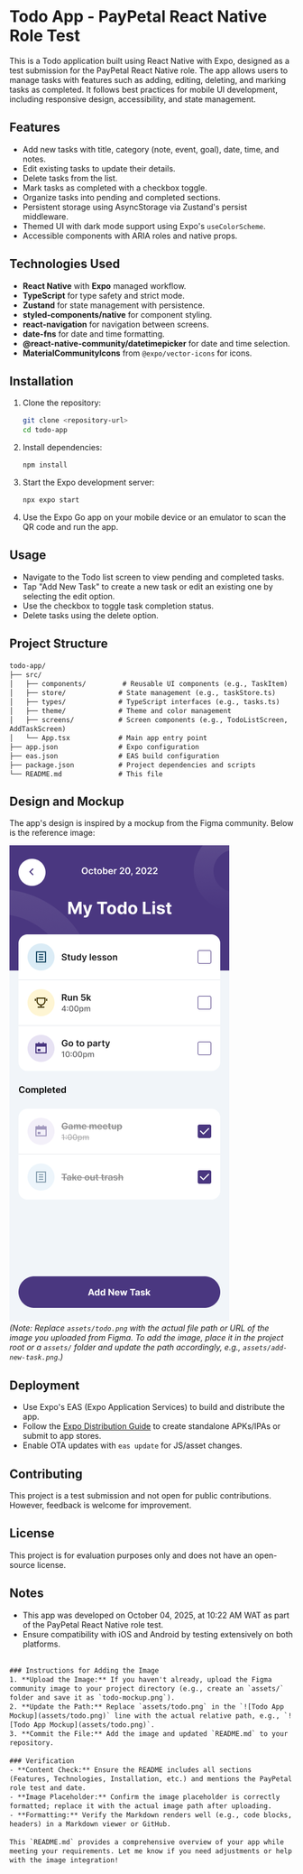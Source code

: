 # Todo App - PayPetal React Native Role Test

This is a Todo application built using React Native with Expo, designed as a test submission for the PayPetal React Native role. The app allows users to manage tasks with features such as adding, editing, deleting, and marking tasks as completed. It follows best practices for mobile UI development, including responsive design, accessibility, and state management.

## Features
- Add new tasks with title, category (note, event, goal), date, time, and notes.
- Edit existing tasks to update their details.
- Delete tasks from the list.
- Mark tasks as completed with a checkbox toggle.
- Organize tasks into pending and completed sections.
- Persistent storage using AsyncStorage via Zustand's persist middleware.
- Themed UI with dark mode support using Expo's `useColorScheme`.
- Accessible components with ARIA roles and native props.

## Technologies Used
- **React Native** with **Expo** managed workflow.
- **TypeScript** for type safety and strict mode.
- **Zustand** for state management with persistence.
- **styled-components/native** for component styling.
- **react-navigation** for navigation between screens.
- **date-fns** for date and time formatting.
- **@react-native-community/datetimepicker** for date and time selection.
- **MaterialCommunityIcons** from `@expo/vector-icons` for icons.

## Installation

1. Clone the repository:
   ```bash
   git clone <repository-url>
   cd todo-app
   ```

2. Install dependencies:
   ```bash
   npm install
   ```

3. Start the Expo development server:
   ```bash
   npx expo start
   ```

4. Use the Expo Go app on your mobile device or an emulator to scan the QR code and run the app.

## Usage
- Navigate to the Todo list screen to view pending and completed tasks.
- Tap "Add New Task" to create a new task or edit an existing one by selecting the edit option.
- Use the checkbox to toggle task completion status.
- Delete tasks using the delete option.

## Project Structure
```
todo-app/
├── src/
│   ├── components/         # Reusable UI components (e.g., TaskItem)
│   ├── store/             # State management (e.g., taskStore.ts)
│   ├── types/             # TypeScript interfaces (e.g., tasks.ts)
│   ├── theme/             # Theme and color management
│   ├── screens/           # Screen components (e.g., TodoListScreen, AddTaskScreen)
│   └── App.tsx            # Main app entry point
├── app.json               # Expo configuration
├── eas.json               # EAS build configuration
├── package.json           # Project dependencies and scripts
└── README.md              # This file
```

## Design and Mockup
The app's design is inspired by a mockup from the Figma community. Below is the reference image:

![Todo App Mockup](assets/todo.png)  
*(Note: Replace `assets/todo.png` with the actual file path or URL of the image you uploaded from Figma. To add the image, place it in the project root or a `assets/` folder and update the path accordingly, e.g., `assets/add-new-task.png`.)*

## Deployment
- Use Expo's EAS (Expo Application Services) to build and distribute the app.
- Follow the [Expo Distribution Guide](https://docs.expo.dev/distribution/introduction/) to create standalone APKs/IPAs or submit to app stores.
- Enable OTA updates with `eas update` for JS/asset changes.

## Contributing
This project is a test submission and not open for public contributions. However, feedback is welcome for improvement.

## License
This project is for evaluation purposes only and does not have an open-source license.

## Notes
- This app was developed on October 04, 2025, at 10:22 AM WAT as part of the PayPetal React Native role test.
- Ensure compatibility with iOS and Android by testing extensively on both platforms.
```

### Instructions for Adding the Image
1. **Upload the Image:** If you haven't already, upload the Figma community image to your project directory (e.g., create an `assets/` folder and save it as `todo-mockup.png`).
2. **Update the Path:** Replace `assets/todo.png` in the `![Todo App Mockup](assets/todo.png)` line with the actual relative path, e.g., `![Todo App Mockup](assets/todo.png)`.
3. **Commit the File:** Add the image and updated `README.md` to your repository.

### Verification
- **Content Check:** Ensure the README includes all sections (Features, Technologies, Installation, etc.) and mentions the PayPetal role test and date.
- **Image Placeholder:** Confirm the image placeholder is correctly formatted; replace it with the actual image path after uploading.
- **Formatting:** Verify the Markdown renders well (e.g., code blocks, headers) in a Markdown viewer or GitHub.

This `README.md` provides a comprehensive overview of your app while meeting your requirements. Let me know if you need adjustments or help with the image integration!